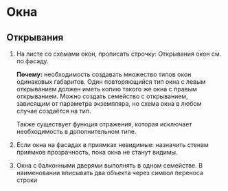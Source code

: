# Окна

## Открывания
1. На листе со схемами окон, прописать строчку:
Открывания окон см. по фасаду. 

    **Почему:**
    необходимость создавать множество типов окон одинаковых габаритов.
    Один повторяющийся тип окна с левым открыванием 
    должен иметь копию такого же окна с правым открыванием.
    Можно создать семейство с открыванием, зависящим от параметра экземпляра,
    но схема окна в любом случае создаётся на тип.
    
    Также существует функция отражения, которая исключает необходимость в дополнительном
    типе.  

2. Если окна на фасадах в приямках невидимые: 
назначить стенам приямков прозрачность, пока окна не станут видимы.

3. Окна с балконными дверями выполнять в одном семействе. 
В наименовании вписывать два объекта через символ переноса строки
